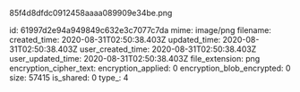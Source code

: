 85f4d8dfdc0912458aaaa089909e34be.png

id: 61997d2e94a949849c632e3c7077c7da
mime: image/png
filename: 
created_time: 2020-08-31T02:50:38.403Z
updated_time: 2020-08-31T02:50:38.403Z
user_created_time: 2020-08-31T02:50:38.403Z
user_updated_time: 2020-08-31T02:50:38.403Z
file_extension: png
encryption_cipher_text: 
encryption_applied: 0
encryption_blob_encrypted: 0
size: 57415
is_shared: 0
type_: 4